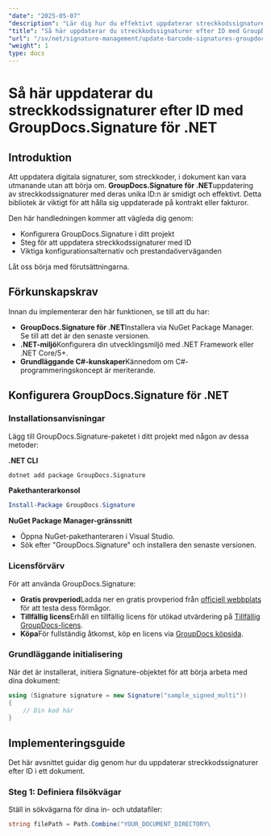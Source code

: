 ```yaml
---
"date": "2025-05-07"
"description": "Lär dig hur du effektivt uppdaterar streckkodssignaturer i dokument med GroupDocs.Signature för .NET. Följ vår steg-för-steg-guide om signaturhantering."
"title": "Så här uppdaterar du streckkodssignaturer efter ID med GroupDocs.Signature för .NET"
"url": "/sv/net/signature-management/update-barcode-signatures-groupdocs-signature-net/"
"weight": 1
type: docs
---
```

# Så här uppdaterar du streckkodssignaturer efter ID med GroupDocs.Signature för .NET

## Introduktion
Att uppdatera digitala signaturer, som streckkoder, i dokument kan vara utmanande utan att börja om. **GroupDocs.Signature för .NET**uppdatering av streckkodssignaturer med deras unika ID:n är smidigt och effektivt. Detta bibliotek är viktigt för att hålla sig uppdaterade på kontrakt eller fakturor.

Den här handledningen kommer att vägleda dig genom:
- Konfigurera GroupDocs.Signature i ditt projekt
- Steg för att uppdatera streckkodssignaturer med ID
- Viktiga konfigurationsalternativ och prestandaöverväganden

Låt oss börja med förutsättningarna.

## Förkunskapskrav
Innan du implementerar den här funktionen, se till att du har:
- **GroupDocs.Signature för .NET**Installera via NuGet Package Manager. Se till att det är den senaste versionen.
- **.NET-miljö**Konfigurera din utvecklingsmiljö med .NET Framework eller .NET Core/5+.
- **Grundläggande C#-kunskaper**Kännedom om C#-programmeringskoncept är meriterande.

## Konfigurera GroupDocs.Signature för .NET
### Installationsanvisningar
Lägg till GroupDocs.Signature-paketet i ditt projekt med någon av dessa metoder:

**.NET CLI**
```bash
dotnet add package GroupDocs.Signature
```

**Pakethanterarkonsol**
```powershell
Install-Package GroupDocs.Signature
```

**NuGet Package Manager-gränssnitt**
- Öppna NuGet-pakethanteraren i Visual Studio.
- Sök efter "GroupDocs.Signature" och installera den senaste versionen.

### Licensförvärv
För att använda GroupDocs.Signature:
- **Gratis provperiod**Ladda ner en gratis provperiod från [officiell webbplats](https://releases.groupdocs.com/signature/net/) för att testa dess förmågor.
- **Tillfällig licens**Erhåll en tillfällig licens för utökad utvärdering på [Tillfällig GroupDocs-licens](https://purchase.groupdocs.com/temporary-license/).
- **Köpa**För fullständig åtkomst, köp en licens via [GroupDocs köpsida](https://purchase.groupdocs.com/buy).

### Grundläggande initialisering
När det är installerat, initiera Signature-objektet för att börja arbeta med dina dokument:

```csharp
using (Signature signature = new Signature("sample_signed_multi"))
{
    // Din kod här
}
```

## Implementeringsguide
Det här avsnittet guidar dig genom hur du uppdaterar streckkodssignaturer efter ID i ett dokument.

### Steg 1: Definiera filsökvägar
Ställ in sökvägarna för dina in- och utdatafiler:

```csharp
string filePath = Path.Combine("YOUR_DOCUMENT_DIRECTORY\